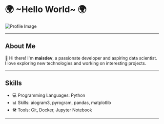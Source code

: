 # 🌍 ~Hello World~ 🌍

![Profile Image](https://i.pinimg.com/736x/a8/65/5d/a8655de3e3c3487f228ffada6daf3f9f.jpg)

---

## About Me
👋 Hi there! I'm **maisdev**, a passionate developer and aspiring data scientist.  
I love exploring new technologies and working on interesting projects.

---

## Skills
- 💻 Programming Languages: Python
- 📊 Skills: aiogram3, pyrogram, pandas, matplotlib
- 🛠️ Tools: Git, Docker, Jupyter Notebook

---